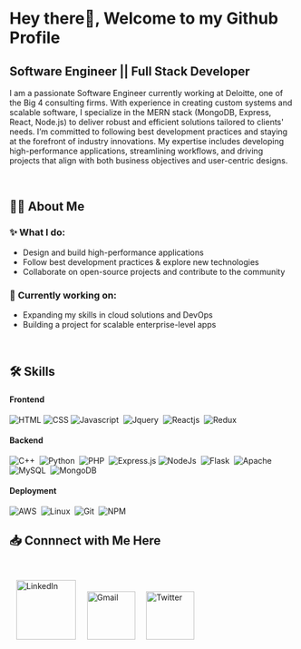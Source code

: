 # Hey there👋, Welcome to my Github Profile

## Software Engineer || Full Stack Developer
 
 <p>
   I am a passionate Software Engineer currently working at Deloitte, one of the Big 4 consulting firms. With experience in creating custom systems and scalable software, I specialize in the MERN stack (MongoDB, Express, React, Node.js) to deliver robust and efficient solutions tailored to clients' needs.
I’m committed to following best development practices and staying at the forefront of industry innovations. My expertise includes developing high-performance applications, streamlining workflows, and driving projects that align with both business objectives and user-centric designs.
</p>

<br/>

## 🙋‍♂️ About Me

### ✨ **What I do:**
- Design and build high-performance applications
- Follow best development practices & explore new technologies
- Collaborate on open-source projects and contribute to the community

### 🔧 **Currently working on:**
- Expanding my skills in cloud solutions and DevOps
- Building a project for scalable enterprise-level apps

</br>
     
## 🛠️ Skills

#### Frontend

![HTML](https://img.shields.io/badge/Html-9e1205?style=flat&logo=html5&logoColor=white)
![CSS](https://img.shields.io/badge/Css-3c10b5?style=flat&logo=css3&logoColor=white)
![Javascript](https://img.shields.io/badge/JavaScript-F7DF1E?style=flat&logo=javascript&logoColor=black)&nbsp;
![Jquery](https://img.shields.io/badge/jQuery-0769AD?style=flat&logo=jquery&logoColor=white)&nbsp;
![Reactjs](https://img.shields.io/badge/React-20232A?style=flat&logo=react&logoColor=61DAFB)&nbsp;
![Redux](https://img.shields.io/badge/Redux-3c10b5?style=flat&logo=redux&logoColor=61DAFB)&nbsp;

#### Backend
![C++](https://img.shields.io/badge/-C++-05122A?style=flat&logo=C%2B%2B&logoColor=00599C)&nbsp;
![Python](https://img.shields.io/badge/-Python-yellow?style=flat&logo=python&logoColor=05122A)&nbsp;
![PHP](https://img.shields.io/badge/PHP-777BB4?style=flat&logo=php&logoColor=white)&nbsp;
![Express.js](https://img.shields.io/badge/express.js-%23404d59.svg?style=flat&logo=express&logoColor=%2361DAFB)
![NodeJs](https://img.shields.io/badge/Node-js-169c14?style=flat&logo=nodejs&logoColor=white)&nbsp;
![Flask](https://img.shields.io/badge/Flask-000000?style=flat&logo=flask&logoColor=white)&nbsp;
![Apache](https://img.shields.io/badge/Apache-D22128?style=flat&logo=Apache&logoColor=white)&nbsp;
![MySQL](https://img.shields.io/badge/MySQL-00000F?style=flat&logo=mysql&logoColor=white)&nbsp;
![MongoDB](https://img.shields.io/badge/MongoDb-022101?style=flat&logo=mongodb&logoColor=white)&nbsp;

#### Deployment
![AWS](https://img.shields.io/badge/Amazon_AWS-232F3E?style=flat&logo=amazon-aws&logoColor=white)&nbsp;
![Linux](https://img.shields.io/badge/Linux-05122A?style=flat&logo=linux&logoColor=white)&nbsp;
![Git](https://img.shields.io/badge/-Git-05122A?style=flat&logo=git)&nbsp;
![NPM](https://img.shields.io/badge/npm-CB3837?style=flat&logo=npm&logoColor=white)&nbsp;


## 📥 **Connnect with Me Here**

<br/>

&nbsp; &nbsp;<a href="https://www.linkedin.com/in/rohit-borse/"><img width="105px" alt="LinkedIn" src="https://img.shields.io/badge/LinkedIn%20-%230077B5.svg?&style=flat&logo=linkedin&logoColor=white"/></a> &nbsp;&nbsp;&nbsp;
<a href="mailto:codingwithrb@gmail.com"><img width="85px" alt="Gmail" src="https://img.shields.io/badge/Gmail-D14836?style=flat&logo=gmail&logoColor=white" /></a> &nbsp; &nbsp; 
<a href="https://x.com/rohitborse2004"><img width="85px" alt="Twitter" src="https://img.shields.io/badge/Twitter-000000?style=flat&logo=x&logoColor=white" /></a> &nbsp; &nbsp; 
</br>
